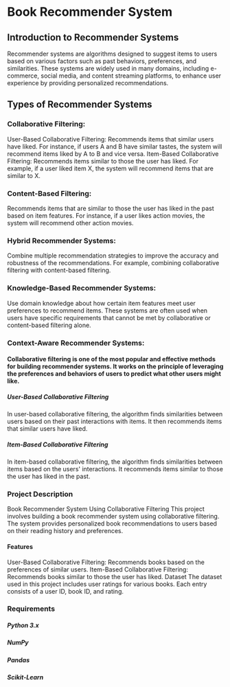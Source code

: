 # Book Recommender System
## Introduction to Recommender Systems
Recommender systems are algorithms designed to suggest items to users based on various factors such as past behaviors, preferences, and similarities. These systems are widely used in many domains, including e-commerce, social media, and content streaming platforms, to enhance user experience by providing personalized recommendations.

## Types of Recommender Systems
### Collaborative Filtering:

User-Based Collaborative Filtering: Recommends items that similar users have liked. For instance, if users A and B have similar tastes, the system will recommend items liked by A to B and vice versa.
Item-Based Collaborative Filtering: Recommends items similar to those the user has liked. For example, if a user liked item X, the system will recommend items that are similar to X.
### Content-Based Filtering:

Recommends items that are similar to those the user has liked in the past based on item features. For instance, if a user likes action movies, the system will recommend other action movies.
### Hybrid Recommender Systems:

Combine multiple recommendation strategies to improve the accuracy and robustness of the recommendations. For example, combining collaborative filtering with content-based filtering.
### Knowledge-Based Recommender Systems:

Use domain knowledge about how certain item features meet user preferences to recommend items. These systems are often used when users have specific requirements that cannot be met by collaborative or content-based filtering alone.
### Context-Aware Recommender Systems:


#### Collaborative filtering is one of the most popular and effective methods for building recommender systems. It works on the principle of leveraging the preferences and behaviors of users to predict what other users might like.

##### User-Based Collaborative Filtering
In user-based collaborative filtering, the algorithm finds similarities between users based on their past interactions with items. It then recommends items that similar users have liked.

##### Item-Based Collaborative Filtering
In item-based collaborative filtering, the algorithm finds similarities between items based on the users' interactions. It recommends items similar to those the user has liked in the past.

### Project Description
Book Recommender System Using Collaborative Filtering
This project involves building a book recommender system using collaborative filtering. The system provides personalized book recommendations to users based on their reading history and preferences.

#### Features
User-Based Collaborative Filtering: Recommends books based on the preferences of similar users.
Item-Based Collaborative Filtering: Recommends books similar to those the user has liked.
Dataset
The dataset used in this project includes user ratings for various books. Each entry consists of a user ID, book ID, and rating.

### Requirements
##### Python 3.x
##### NumPy
##### Pandas
##### Scikit-Learn
